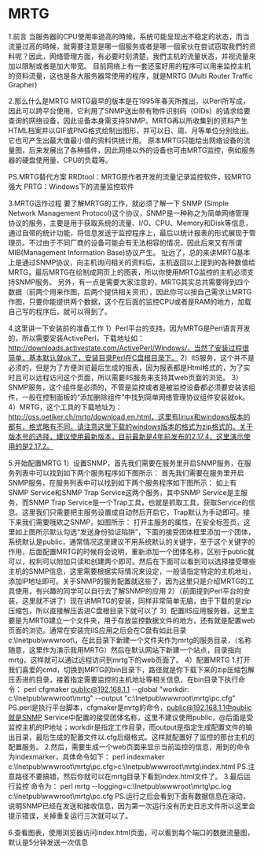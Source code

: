 # MRTG
1.前言
当服务器的CPU使用率過高的時候，系统可能呈现出不稳定的状态，而当流量过高的時候，就需要注意是哪一個服务或者是哪一個家伙在尝试窃取我們的资料呢？因此，网络管理方面，有必要时刻清楚，我們主机的流量状态，并视流量來加以限制或者是加大带宽。
目前网络上有一套还蛮好用的程序可以用来监控主机的资料流量，这也是各大服务器常使用的程序，就是MRTG (Multi Router Traffic Grapher)

2.那么什么是MRTG
MRTG最早的版本是在1995年春天所推出，以Perl所写成，因此可以跨平台使用，它利用了SNMP送出带有物件识别码（OIDs）的请求给要查询的网络设备，因此设备本身需支持SNMP。MRTG再以所收集到的资料产生HTML档案并以GIF或PNG格式绘制出图形，并可以日、周、月等单位分别绘出。它也可产生出最大值最小值的资料供统计用。
原本MRTG只能绘出网络设备的流量图，后来发展出了各种插件，因此网络以外的设备也可由MRTG监控，例如服务器的硬盘使用量、CPU的负载等。

PS.MRTG替代方案
RRDtool：MRTG原作者开发的流量记录监控软件，较MRTG强大
PRTG：Windows下的流量监控软件

3.MRTG运作过程
要了解MRTG的工作，就必须了解一下 SNMP (Simple Network Management Protocol)这个协议，SNMP是一种称之为简单网络管理协议的服务，主要是用于获取系统的流量、I/O、CPU、Memory和Disk等信息，通过自带的统计功能，将信息发送于监控程序上，最后以统计报表的形式展现于管理员。不过由于不同厂商的设备可能会有无法相容的情况，因此后来又有所谓MIB(Management Information Base)协议产生。
扯远了，总的来讲MRTG基本上是通过SNMP协议，向主机询问相关的资料后，主机返回以上提到的各种数值给MRTG，最后MRTG在绘制成网页上的图表，所以你使用MRTG监控的主机必须支持SNMP服务。
另外，有一点是需要大家注意的，MRTG其实总共需要得到四个数据（前两个用来作图，后两个提供相关资讯），因此你可以按自己需求让MRTG作图，只要你能提供两个数据，这个在后面的监控CPU或者是RAM的地方，加载自己写的程序后，就可以得到了。

4.这里讲一下安装前的准备工作
1）Perl平台的支持，因为MRTG是Perl语言开发的，所以需要安装ActivePerl，下载地址如：http://downloads.activestate.com/ActivePerl/Windows/，当然了安装过程很简单，基本默认就ok了，安装目录Perl在C盘根目录下。
2）IIS服务，这个并不是必须的，但是为了方便浏览最后生成的报表，因为报表都是Html格式的，为了实时且可以远程访问这个页面，所以需要IIS服务来支持其web页面的浏览。
3）SNMP服务，这个组件是必须的，不管是监控或者是被监控设备都必须要安装该组件，一般在控制面板的“添加删除组件”中找到简单网络管理协议组件安装就ok。
4）MRTG，这个工具的下载地址为：http://oss.oetiker.ch/mrtg/download.en.html，这里有linux和windows版本的都有，格式略有不同，请注意这里下载的windows版本的格式为zip格式的。关于版本号的选择，建议使用最新版本，目前最新是4年前发布的2.17.4，这里演示使用的是2.17.2。

5.开始配置MRTG
1）设置SNMP，首先我们需要在服务里开启SNMP服务，在服务列表中可以找到如下两个服务程序如下图所示：
首先我们需要在服务里开启SNMP服务，在服务列表中可以找到如下两个服务程序如下图所示：
如上有SNMP Service和SNMP Trap Service这两个服务，其中SNMP Service是主服务，而SNMP Trap Service是一个Trap工具，也就是抓取工具，获取Service的信息。这里我们只需要把主服务设置成自动然后开启它，Trap默认为手动即可。接下来我们需要哦欸之SNMP，如图所示：
打开主服务的属性，在安全标签页，这里如上图所示默认勾选“发送身份验证陷阱”，下面的接受团体框里添加一个团体，系统默认是public，通常情况这里建议不用系统默认的关键字，至于这个关键字的作用，后面配置MRTG的时候将会说明，重新添加一个团体名称，区别于public就可以，权利可以附加只读和创建两个即可。然后在下面可以看到可以选择接受哪些主机的SNMP信息，这里需要根据实际情况来设定，一般请指定特定的主机地址，添加IP地址即可。关于SNMP的服务配置就这些了，因为这里只是介绍MRTG的工具使用，有兴趣的同学可以自行去了解SNMP的应用
2）（前面提到Perl平台的安装，这里就不讲了）现在讲MRTG的安装，同样非常简单无脑，由于下载的是zip压缩包，所以直接解压丢进C盘根目录下就可以了
3）配置IIS应用服务器，这里主要是为MRTG建立一个文件夹，用于存放监控数据文件的地方，还有就是配置web页面的浏览。通常在安装完IIS应用之后会在C盘有如此目录c:\Inetpub\wwwroot\，在此目录下新建一个文件夹作为mrtg的服务目录，（名称随意，这里作为演示我用MRTG）然后在默认网站下新建一个站点，目录指向mrtg，这样就可以通过远程访问到mrtg下的web页面了。
4）配置MRTG
1.打开我们喜爱的cmd，切换到MRTG的bin目录下，路径就是你下载下来的zip压缩包解压丢进的目录，接着指定需要监控的主机地址等相关信息，在bin目录下执行命令：
perl cfgmaker public@192.168.1.1 --global "workdir: c:\Inetpub\wwwroot\mrtg" --output "c:\Inetpub\wwwroot\mrtg\pc.cfg"
PS.perl是执行平台脚本，cfgmaker是mrtg的命令，public@192.168.1.1中public就是SNMP Service中配置的接受团体名称，这里不建议使用public，@后面是受监控主机的IP地址；workdir是指定工作目录，而output是指定生成配置文件的输出目录，最后生成的配置文件以.cfg后缀格式。这样就配置好了监控的那台主机的配置服务。
2.然后，需要生成一个web页面来显示当前监控的信息，用到的命令为indexmarker，具体命令如下：
perl indexmaker c:\Inetpub\wwwroot\mrtg\pc.cfg>c:\Inetpub\wwwroot\mrtg\index.html
PS.注意路径不要搞错，然后你就可以在mrtg目录下看到index.html文件了。 
3.最后运行监控
命令为：
perl mrtg --logging=c:\Inetpub\wwwroot\mrtg\pc.log c:\Inetpub\wwwroot\mrtg\pc.cfg
PS.运行之后会看到下面有数据信息在滚动，说明SNMP已经在发送和接收信息，因为第一次运行没有历史日志文件所以这里会提示错误，关掉重复运行三次就可以了。

6.查看图表，使用浏览器访问index.html页面，可以看到每个端口的数据流量图，默认是5分钟发送一次信息
